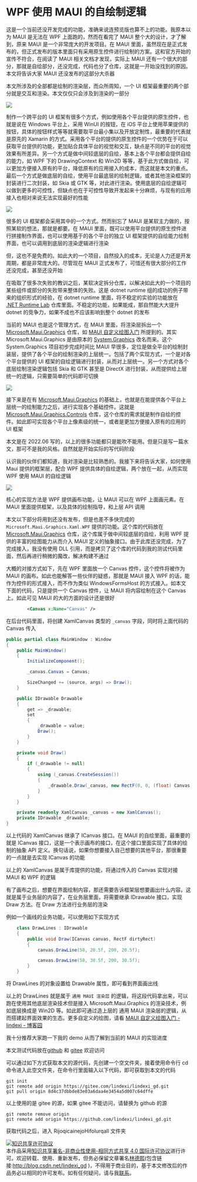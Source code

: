 
# WPF 使用 MAUI 的自绘制逻辑

这是一个当前还没开发完成的功能，准确来说连预览版也算不上的功能。我原本以为 MAUI 是无法在 WPF 上面跑的，然而在看完了 MAUI 整个大的设计，才了解到，原来 MAUI 是一个非常庞大的开发项目。在 MAUI 里面，虽然现在是正式发布的，但正式发布的版本里面只有采用原生控件进行绘制的方案。这和官方开始的宣传不符合，在阅读了 MAUI 相关文档才发现，实际上 MAUI 还有一个很大的部分，那就是自绘部分，还没完成，代码也分了仓库，这就是一开始没找到的原因。本文将告诉大家 MAUI 还没发布的这部分大杀器

<!--more-->


<!-- CreateTime:2022/6/13 8:04:47 -->


<!-- 发布 -->

本文所涉及的全部都是绘制的渲染层，而众所周知，一个 UI 框架最重要的两个部分就是交互和渲染。本文仅仅只会涉及到渲染的一部分

<!-- ![](image/WPF 使用 MAUI 的自绘制逻辑/WPF 使用 MAUI 的自绘制逻辑0.png) -->

![](http://image.acmx.xyz/lindexi%2F202262020691058.jpg)

制作一个跨平台的 UI 框架有很多个方式，例如使用各个平台提供的原生控件，也就是说在 Windows 平台上，采用 WinUI 的按钮，在 iOS 平台上使用苹果提供的按钮，具体的按钮样式等等就需要取平台最小集以及开放定制性，最重要的代表就是原先的 Xamarin 的方式。采用各个平台的提供的原生控件的一个优势在于可以获取平台提供的功能，更加贴合具体平台的视觉和交互，缺点是不同的平台的视觉效果有所差异。另一个方式是做中间较底层的自绘，基本上各个平台都会提供自绘的能力，如 WPF 下的 DrawingContext 和 Win2D 等等，基于此方式做自绘，可以更加方便接入原有的平台，降低原有的应用接入的成本，而这就是本文的重点。最后一个方式是做底层的自绘，使用平台最底层的绘制逻辑，或者其他渲染框架的封装进行二次封装，如 Skia 或 GTK 等，对此进行渲染。使用底层的自绘逻辑可以做到更多的可控性，但缺点也在于可控性导致开发起来十分麻烦，与现有的应用接入也相对来说无法实现最好的性能

<!-- ![](image/WPF 使用 MAUI 的自绘制逻辑/WPF 使用 MAUI 的自绘制逻辑1.png) -->

![](http://image.acmx.xyz/lindexi%2F202262020942676.jpg)

很多的 UI 框架都会采用其中的一个方式。然而别忘了 MAUI 是某软主力做的，按照某软的想法，那就是都要。在 MAUI 里面，既可以使用平台提供的原生控件进行拼接制作界面，也可以使用基于的各个平台的独立 UI 框架提供的自绘能力绘制界面，也可以调用到底层的渲染逻辑进行渲染

但，这也不是免费的。如此大的一个项目，自然投入的成本，无论是人力还是开发周期，都是非常庞大的。尽管现在 MAUI 正式发布了，可惜还有很大部分的工作还没完成，甚至还没开始

在吸取了很多次失败的教训之后，某软决定拆分仓库，以解决如此大的一个项目的某些组件或部分的失败带来整体的失败。这是 dotnet runtime 组的成功的例子带来的组织形式的经验，在 dotnet runtime 里面，将不稳定的实验的功能放在 [.NET Runtime Lab](https://github.com/dotnet/runtimelab) 仓库里面。不稳定的功能，如果能成，那自然能大大提升 dotnet 的竞争力，如果不成也不应该影响到整个 dotnet 的发布

当前的 MAUI 也是这个管理方式，在 MAUI 里面，将渲染层拆出一个 [Microsoft.Maui.Graphics](https://github.com/dotnet/Microsoft.Maui.Graphics) 仓库，如 [MAUI 自定义绘图入门](https://blog.lindexi.com/post/MAUI-%E8%87%AA%E5%AE%9A%E4%B9%89%E7%BB%98%E5%9B%BE%E5%85%A5%E9%97%A8.html) 所提到的。其实 Microsoft.Maui.Graphics 是由原本的 [System.Graphics](https://github.com/dotnet/System.Graphics) 改名而来。这个 System.Graphics 项目初步完成时间比 MAUI 早很多，定位是做全平台的绘制封装层，提供了各个平台的绘制渲染的上层统一。包括了两个实现方式，一个是对各个平台提供的 UI 框架的自绘逻辑进行封装，从而对上层统一。另一个方式对各个底层绘制渲染逻辑包括 Skia 和 GTK 甚至是 DirectX 进行封装，从而提供给上层统一的逻辑，只需要简单的代码即可切换

<!-- ![](image/WPF 使用 MAUI 的自绘制逻辑/WPF 使用 MAUI 的自绘制逻辑2.png) -->

![](http://image.acmx.xyz/lindexi%2F20226202012174730.jpg)

接下来是在有 [Microsoft.Maui.Graphics](https://github.com/dotnet/Microsoft.Maui.Graphics) 的基础上，也就是在能提供各个平台上层统一的绘制能力之后，进行实现各个基础控件。这就是 [Microsoft.Maui.Graphics.Controls](https://github.com/dotnet/Microsoft.Maui.Graphics.Controls) 仓库，这个仓库的需求就是制作自绘的控件。如此即可实现各个平台上像素级的统一，或者是更加方便接入原有的应用的 UI 框架

本文是在 2022.06 写的，以上的很多功能都只是能吹不能用。但是只是写一篇水文，那可不是我的风格。自然就是开始实际的写代码阶段

认识我的伙伴们都知道，我对渲染是比较熟悉的。我接下来将告诉大家，如何使用 Maui 提供的框架层，配合 WPF 提供具体的自绘逻辑，两个放在一起，从而实现 WPF 使用 MAUI 的自绘逻辑

<!-- ![](image/WPF 使用 MAUI 的自绘制逻辑/WPF 使用 MAUI 的自绘制逻辑3.png) -->

![](http://image.acmx.xyz/lindexi%2F20226202013293401.jpg)

核心的实现方法是 WPF 提供画布功能，让 MAUI 可以在 WPF 上面画元素。在 MAUI 里面提供框架，以及具体的绘制指导，和上层 API 调用

本文以下部分将用到还没有发布，但是也差不多快完成的 `Microsoft.Maui.Graphics.Xaml.WPF` 提供的功能。这个库的代码放在 [Microsoft.Maui.Graphics](https://github.com/dotnet/Microsoft.Maui.Graphics) 仓库，这个库属于做中间较底层的自绘，利用 WPF 提供的丰富的绘图能力从而介入 MAUI 定义的抽象接口。由于此库还没完成，为了完成接入，我没有使用 DLL 引用，而是拷贝了这个库的代码到我的测试代码里面，然后再进行稍微的魔改，解决构建不通过

大概的对接方式如下，先在 WPF 里面放一个 Canvas 控件，这个控件将被作为 MAUI 的画布。如此也能解答一些伙伴的疑惑，那就是 MAUI 接入 WPF 的话，能作为控件的形式接入，而不作为类似 WindowsFormsHost 的方式接入。如本文下面的代码，只是提供一个 Canvas 控件，让 MAUI 将内容绘制在这个 Canvas 上。如此可见 MAUI 的大的方面的设计还是很好

```xml
        <Canvas x:Name="Canvas" />
```

在后台代码里面，将创建 XamlCanvas 类型的 `_canvas` 字段，同时将上面代码的 Canvas 传入

```csharp
public partial class MainWindow : Window
{
    public MainWindow()
    {
        InitializeComponent();

        _canvas.Canvas = Canvas;

        SizeChanged += (source, args) => Draw();
    }

    public IDrawable Drawable
    {
        get => _drawable;
        set
        {
            _drawable = value;
            Draw();
        }
    }

    private void Draw()
    {
        if (_drawable != null)
        {
            using (_canvas.CreateSession())
            {
                _drawable.Draw(_canvas, new RectF(0, 0, (float) Canvas.Width, (float) Canvas.Height));
            }
        }
    }

    private readonly XamlCanvas _canvas = new XamlCanvas();
    private IDrawable _drawable;
}
```

以上代码的 XamlCanvas 继承了 ICanvas 接口。在 MAUI 的自绘里面，最重要的就是 ICanvas 接口，这是一个表示画布的接口，在这个接口里面实现了具体的绘制的抽象 API 定义。换句话说，如果你想要接入自己想要的其他平台，那很重要的一点就是去实现 ICanvas 的功能

以上的 XamlCanvas 是属于库提供的功能，将通过传入的 Canvas 实现对接 MAUI 和 WPF 的逻辑

有了画布之后，想要在界面绘制内容，那还需要告诉框架层想要画出什么内容。这就是属于业务层的内容了，在业务层里面，将需要继承 IDrawable 接口，实现 Draw 方法。在 Draw 方法进行业务层的渲染

例如一个画线的业务功能，可以使用如下实现方式

```csharp
    class DrawLines : IDrawable
    {
        public void Draw(ICanvas canvas, RectF dirtyRect)
        {
            canvas.DrawLine(50, 20.5f, 200, 20.5f);

            canvas.DrawLine(50, 30.5f, 200, 30.5f);
        }
    }
```

将 DrawLines 的对象设置给 Drawable 属性，即可看到界面画出线

以上的 DrawLines 就是属于 `通用 MAUI 渲染层` 的逻辑，将这段代码拿出来，可以跑在使用其他底层渲染技术但是接入 Microsoft.Maui.Graphics 的渲染技术，例如底层换成是 Win2D 等。如此即可通过造上层的 通用 MAUI 渲染层的逻辑，从而搭建起界面效果的生态。更多自定义的绘图，请看 [MAUI 自定义绘图入门 - lindexi - 博客园](https://www.cnblogs.com/lindexi/p/16349535.html )

我十分推荐大家跑一下我的 demo 从而了解到当前的 MAUI 的实现进度

本文测试代码放在[github](https://github.com/lindexi/lindexi_gd/tree/8d4c37dbbde83e03a6daa4e3454a5d007c64dffe/RijoqicainejoHifolurqall) 和 [gitee](https://gitee.com/lindexi/lindexi_gd/tree/8d4c37dbbde83e03a6daa4e3454a5d007c64dffe/RijoqicainejoHifolurqall) 欢迎访问

可以通过如下方式获取本文的源代码，先创建一个空文件夹，接着使用命令行 cd 命令进入此空文件夹，在命令行里面输入以下代码，即可获取到本文的代码

```
git init
git remote add origin https://gitee.com/lindexi/lindexi_gd.git
git pull origin 8d4c37dbbde83e03a6daa4e3454a5d007c64dffe
```

以上使用的是 gitee 的源，如果 gitee 不能访问，请替换为 github 的源

```
git remote remove origin
git remote add origin https://github.com/lindexi/lindexi_gd.git
```

获取代码之后，进入 RijoqicainejoHifolurqall 文件夹





<a rel="license" href="http://creativecommons.org/licenses/by-nc-sa/4.0/"><img alt="知识共享许可协议" style="border-width:0" src="https://licensebuttons.net/l/by-nc-sa/4.0/88x31.png" /></a><br />本作品采用<a rel="license" href="http://creativecommons.org/licenses/by-nc-sa/4.0/">知识共享署名-非商业性使用-相同方式共享 4.0 国际许可协议</a>进行许可。欢迎转载、使用、重新发布，但务必保留文章署名[林德熙](http://blog.csdn.net/lindexi_gd)(包含链接:http://blog.csdn.net/lindexi_gd )，不得用于商业目的，基于本文修改后的作品务必以相同的许可发布。如有任何疑问，请与我[联系](mailto:lindexi_gd@163.com)。
